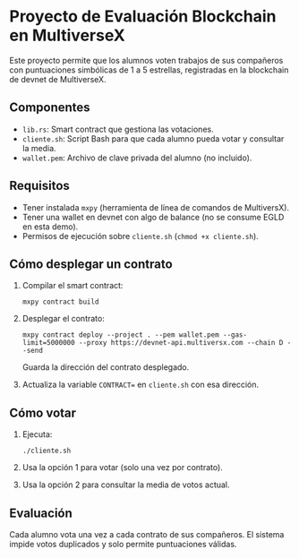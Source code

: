 # Proyecto de Evaluación Blockchain en MultiverseX

Este proyecto permite que los alumnos voten trabajos de sus compañeros con puntuaciones simbólicas de 1 a 5 estrellas, registradas en la blockchain de devnet de MultiverseX.

## Componentes

- `lib.rs`: Smart contract que gestiona las votaciones.
- `cliente.sh`: Script Bash para que cada alumno pueda votar y consultar la media.
- `wallet.pem`: Archivo de clave privada del alumno (no incluido).

## Requisitos

- Tener instalada `mxpy` (herramienta de línea de comandos de MultiversX).
- Tener una wallet en devnet con algo de balance (no se consume EGLD en esta demo).
- Permisos de ejecución sobre `cliente.sh` (`chmod +x cliente.sh`).

## Cómo desplegar un contrato

1. Compilar el smart contract:
   ```
   mxpy contract build
   ```

2. Desplegar el contrato:
   ```
   mxpy contract deploy --project . --pem wallet.pem --gas-limit=5000000 --proxy https://devnet-api.multiversx.com --chain D --send
   ```

   Guarda la dirección del contrato desplegado.

3. Actualiza la variable `CONTRACT=` en `cliente.sh` con esa dirección.

## Cómo votar

1. Ejecuta:
   ```
   ./cliente.sh
   ```

2. Usa la opción 1 para votar (solo una vez por contrato).
3. Usa la opción 2 para consultar la media de votos actual.

## Evaluación

Cada alumno vota una vez a cada contrato de sus compañeros. El sistema impide votos duplicados y solo permite puntuaciones válidas.
